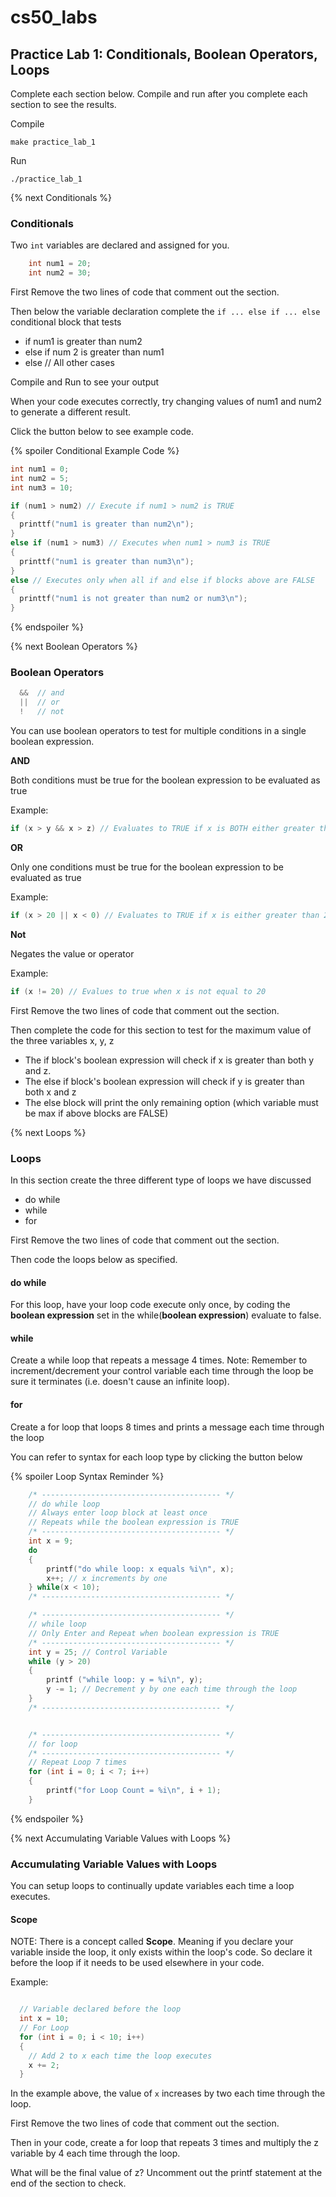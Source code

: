 # cs50_labs
## Practice Lab 1: Conditionals, Boolean Operators, Loops

Complete each section below.
Compile and run after you complete each section to see the results.

Compile
```
make practice_lab_1
```

Run
```
./practice_lab_1
```
{% next Conditionals %}

### Conditionals 

Two `int` variables are declared and assigned for you. 

```c
    int num1 = 20;
    int num2 = 30;
```
First Remove the two lines of code that comment out the section. 

Then below the variable declaration complete the `if ... else if ... else` conditional block that tests 
  - if num1 is greater than num2
  - else if num 2 is greater than num1
  - else // All other cases 
  
Compile and Run to see your output

When your code executes correctly, try changing values of num1 and num2 to generate a different result. 

Click the button below to see example code.

{% spoiler Conditional Example Code %}

```c
int num1 = 0;
int num2 = 5;
int num3 = 10;

if (num1 > num2) // Execute if num1 > num2 is TRUE 
{
  printtf("num1 is greater than num2\n");
}
else if (num1 > num3) // Executes when num1 > num3 is TRUE  
{
  printtf("num1 is greater than num3\n");
}
else // Executes only when all if and else if blocks above are FALSE
{
  printtf("num1 is not greater than num2 or num3\n");
}

```
{% endspoiler %}

{% next Boolean Operators %}

### Boolean Operators

```c
  &&  // and
  ||  // or
  !   // not
```

You can use boolean operators to test for multiple conditions in a single boolean expression.

**AND**

Both conditions must be true for the boolean expression to be evaluated as true

Example:
```c
if (x > y && x > z) // Evaluates to TRUE if x is BOTH either greater than y AND greater than z
```

**OR**

Only one conditions must be true for the boolean expression to be evaluated as true

Example: 
```c
if (x > 20 || x < 0) // Evaluates to TRUE if x is either greater than 20 or less than 0
```

**Not**

Negates the value or operator

Example:
```c
if (x != 20) // Evalues to true when x is not equal to 20
```
First Remove the two lines of code that comment out the section. 

Then complete the code for this section to test for the maximum value of the three variables x, y, z
  - The if block's boolean expression will check if x is greater than both y and z.
  - The else if block's boolean expression will check if y is greater than both x and z
  - The else block will print the only remaining option (which variable must be max if above blocks are FALSE)

{% next Loops %}
### Loops

In this section create the three different type of loops we have discussed

  - do while
  - while
  - for

First Remove the two lines of code that comment out the section. 

Then code the loops below as specified.

#### do while
For this loop, have your loop code execute only once, by coding the **boolean expression** set in the while(**boolean expression**)
evaluate to false.

#### while
Create a while loop that repeats a message 4 times.
Note: Remember to increment/decrement your control variable each time through the loop be sure it terminates (i.e. doesn't cause an infinite loop).

#### for
Create a for loop that loops 8 times and prints a message each time through the loop 

You can refer to syntax for each loop type by clicking the button below  

{% spoiler Loop Syntax Reminder %}

```c
    /* ---------------------------------------- */
    // do while loop
    // Always enter loop block at least once
    // Repeats while the boolean expression is TRUE
    /* ---------------------------------------- */
    int x = 9;
    do
    {
        printf("do while loop: x equals %i\n", x);
        x++; // x increments by one
    } while(x < 10);
    /* ---------------------------------------- */

    /* ---------------------------------------- */
    // while loop
    // Only Enter and Repeat when boolean expression is TRUE
    /* ---------------------------------------- */
    int y = 25; // Control Variable 
    while (y > 20)
    {
        printf ("while loop: y = %i\n", y);
        y -= 1; // Decrement y by one each time through the loop
    }
    /* ---------------------------------------- */


    /* ---------------------------------------- */
    // for loop
    /* ---------------------------------------- */
    // Repeat Loop 7 times
    for (int i = 0; i < 7; i++)
    {
        printf("for Loop Count = %i\n", i + 1);
    }
```

{% endspoiler %}

{% next Accumulating Variable Values with Loops %}
### Accumulating Variable Values with Loops

You can setup loops to continually update variables each time a loop executes.

#### Scope 

NOTE: There is a concept called **Scope**. Meaning if you declare your variable inside the loop,
it only exists within the loop's code. So declare it before the loop if it needs to be used
elsewhere in your code. 

Example: 

```c

  // Variable declared before the loop
  int x = 10; 
  // For Loop
  for (int i = 0; i < 10; i++)
  {
    // Add 2 to x each time the loop executes
    x += 2;
  }
```
In the example above,  the value of `x` increases by two each time through the loop.

First Remove the two lines of code that comment out the section. 

Then in your code, create a for loop that repeats 3 times and multiply the z variable by 4 each time through the loop. 

What will be the final value of z? Uncomment out the printf statement at the end of the section to check. 





